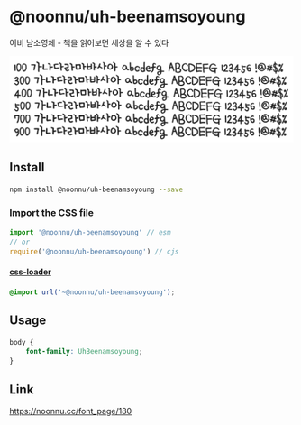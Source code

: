# @noonnu/uh-beenamsoyoung

어비 남소영체 - 책을 읽어보면 세상을 알 수 있다

![example](./example.png)

## Install

```bash
npm install @noonnu/uh-beenamsoyoung --save
```

### Import the CSS file

```js
import '@noonnu/uh-beenamsoyoung' // esm
// or
require('@noonnu/uh-beenamsoyoung') // cjs
```

#### [css-loader](https://github.com/webpack-contrib/css-loader)

```css
@import url('~@noonnu/uh-beenamsoyoung');
```

## Usage

```css
body {
    font-family: UhBeenamsoyoung;
}
```

## Link

https://noonnu.cc/font_page/180
